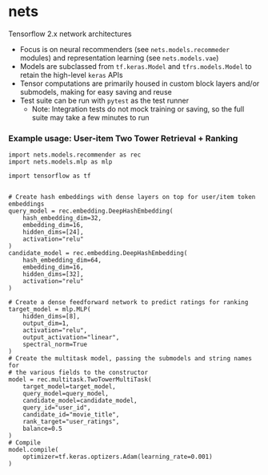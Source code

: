 # nets
Tensorflow 2.x network architectures

* Focus is on neural recommenders (see `nets.models.recommeder` modules) and representation learning (see `nets.models.vae`)
* Models are subclassed from `tf.keras.Model` and `tfrs.models.Model` to retain the high-level `keras` APIs
* Tensor computations are primarily housed in custom block layers and/or submodels, making for easy saving and reuse
* Test suite can be run with `pytest` as the test runner
    * Note: Integration tests do not mock training or saving, so the full suite may take a few minutes to run

### Example usage: User-item Two Tower Retrieval + Ranking
```
import nets.models.recommender as rec
import nets.models.mlp as mlp

import tensorflow as tf


# Create hash embeddings with dense layers on top for user/item token embeddings
query_model = rec.embedding.DeepHashEmbedding(
    hash_embedding_dim=32,
    embedding_dim=16,
    hidden_dims=[24],
    activation="relu"
)
candidate_model = rec.embedding.DeepHashEmbedding(
    hash_embedding_dim=64,
    embedding_dim=16,
    hidden_dims=[32],
    activation="relu"
)

# Create a dense feedforward network to predict ratings for ranking
target_model = mlp.MLP(
    hidden_dims=[8],
    output_dim=1,
    activation="relu",
    output_activation="linear",
    spectral_norm=True
)
# Create the multitask model, passing the submodels and string names for
# the various fields to the constructor
model = rec.multitask.TwoTowerMultiTask(
    target_model=target_model,
    query_model=query_model,
    candidate_model=candidate_model,
    query_id="user_id",
    candidate_id="movie_title",
    rank_target="user_ratings",
    balance=0.5
)
# Compile
model.compile(
    optimizer=tf.keras.optizers.Adam(learning_rate=0.001)
)
```
